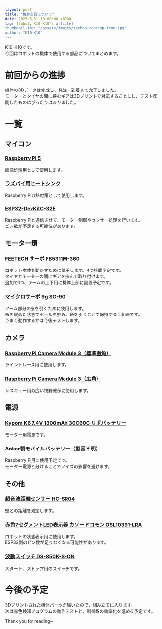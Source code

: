 ```yaml
---
layout: post
title: "機体部品について"
date: 2025-5-31 10:00:00 +0900
tag: [robot, K10-K10's article]
thumbnail-img: "/assets/images/techno-robocup-icon.jpg"
author: "K10-K10"
---
```


K10-K10です。  
今回はロボットの機体で使用する部品についてまとめます。

# 前回からの進捗

機体の3Dデータは完成し、発注・到着まで完了しました。  
モーターとタイヤの間に挟むギアは3Dプリントで対応することにし、テスト印刷したものはぴったりはまりました。

# 一覧

## マイコン

### [Raspberry Pi 5](https://www.marutsu.co.jp/pc/i/2782704/?srsltid=AfmBOoqydk9tS5XraCsqQw-dVpBfnG6gvRwokrS1R8Ei0NoOtyqtM-ZE)  
画像処理用として使用します。

### [ラズパイ用ヒートシンク](https://www.marutsu.co.jp/GoodsDetail.jsp?q=%E3%82%BF%E3%82%AB%E3%83%81%E9%9B%BB%E6%A9%9F%E5%B7%A5%E6%A5%AD%205%E7%94%A8%E3%83%95%E3%82%A1%E3%83%B3%E4%BB%98%20%E3%83%92%E3%83%BC%E3%83%88%E3%82%B7%E3%83%B3%E3%82%AF%E3%82%B1%E3%83%BC%E3%82%B9&salesGoodsCode=2839645&shopNo=3)  
Raspberry Piの熱対策として使用します。

### [ESP32-DevKitC-32E](https://akizukidenshi.com/catalog/g/g117073/)  
Raspberry Piと通信させて、モーター制御やセンサー処理を行います。  
ピン数が不足する可能性があります。

## モーター類

### [FEETECH サーボ FB5311M-360](https://akizukidenshi.com/catalog/g/g116309/)  
ロボット本体を動かすために使用します。4つ搭載予定です。  
タイヤとモーターの間にギアを挟んで取り付けます。  
追加で1つ、アームの上下用に機体上部に設置予定です。

### [マイクロサーボ 9g SG-90](https://akizukidenshi.com/catalog/g/g108761/)  
アーム部分の糸を引くために使用します。  
糸を緩めた状態でボールを掴み、糸を引くことで保持する仕組みです。  
うまく動作するかは今後テストします。

## カメラ

### [Raspberry Pi Camera Module 3（標準画角）](https://www.marutsu.co.jp/pc/i/2582866/)  
ライントレース用に使用します。

### [Raspberry Pi Camera Module 3（広角）](https://www.marutsu.co.jp/pc/i/2582864/)  
レスキュー用の広い視野確保に使用します。

## 電源

### [Kypom K6 7.4V 1300mAh 30C60C リポバッテリー](https://www.amazon.co.jp/Kypom-7-4V-1300mAh-30C60C-%E3%83%90%E3%83%83%E3%83%86%E3%83%AA%E3%83%BC/dp/B017VOKS4U)  
モーター用電源です。

### Anker製モバイルバッテリー（型番不明）  
Raspberry Pi用に使用予定です。  
モーター電源と分けることでノイズの影響を避けます。

## その他

### [超音波距離センサー HC-SR04](https://akizukidenshi.com/catalog/g/g111009/)  
壁との距離を測定します。

### [赤色7セグメントLED表示器 カソードコモン OSL10391-LRA](https://akizukidenshi.com/catalog/g/g130319/)  
ロボットの状態表示用に使用します。  
ESP32側のピン数が足りなくなる可能性があります。

### [波動スイッチ DS-850K-S-ON](https://akizukidenshi.com/catalog/g/g115740/)
スタート、ストップ用のスイッチです。

# 今後の予定

3Dプリントされた機体パーツが届いたので、組み立てに入ります。  
次は赤色検知プログラムの動作テストと、制御系の効率化を進める予定です。

Thank you for reading~
